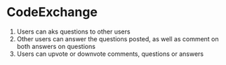 # CodeExchange
1. Users can aks questions to other users
2. Other users can answer the questions posted, as well as comment on both answers on questions
3. Users can upvote or downvote comments, questions or answers
